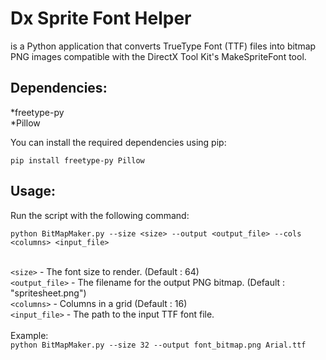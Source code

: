 # Dx Sprite Font Helper
is a Python application that converts TrueType Font (TTF) files into bitmap PNG images compatible with the DirectX Tool Kit's MakeSpriteFont tool.

## Dependencies:
*freetype-py<br>
*Pillow

You can install the required dependencies using pip:

`pip install freetype-py Pillow`


## Usage:
Run the script with the following command:

`python BitMapMaker.py --size <size> --output <output_file> --cols <columns> <input_file>`<br><br>

`<size>` - The font size to render. (Default : 64)<br>
`<output_file>` - The filename for the output PNG bitmap. (Default : "spritesheet.png")<br>
`<columns>` - Columns in a grid (Default : 16)<br>
`<input_file>` - The path to the input TTF font file.<br>
<br>
Example:<br>
`python BitMapMaker.py --size 32 --output font_bitmap.png Arial.ttf`

